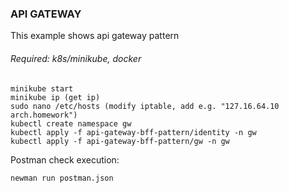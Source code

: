 ### **API GATEWAY**

This example shows api gateway pattern

###### _Required: k8s/minikube, docker_

    minikube start
    minikube ip (get ip)
    sudo nano /etc/hosts (modify iptable, add e.g. "127.16.64.10 arch.homework")
    kubectl create namespace gw
    kubectl apply -f api-gateway-bff-pattern/identity -n gw
    kubectl apply -f api-gateway-bff-pattern/gw -n gw
 
 Postman check execution:
    
    newman run postman.json
